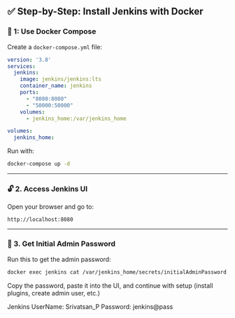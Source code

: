 ## ✅ **Step-by-Step: Install Jenkins with Docker**

### 📁 1: Use Docker Compose

Create a `docker-compose.yml` file:

```yaml
version: '3.8'
services:
  jenkins:
    image: jenkins/jenkins:lts
    container_name: jenkins
    ports:
      - "8080:8080"
      - "50000:50000"
    volumes:
      - jenkins_home:/var/jenkins_home

volumes:
  jenkins_home:
```

Run with:

```bash
docker-compose up -d
```

---

### 🔓 2. **Access Jenkins UI**

Open your browser and go to:

```
http://localhost:8080
```

---

### 🔑 3. **Get Initial Admin Password**

Run this to get the admin password:

```bash
docker exec jenkins cat /var/jenkins_home/secrets/initialAdminPassword
```

Copy the password, paste it into the UI, and continue with setup (install plugins, create admin user, etc.)

Jenkins UserName: Srivatsan_P
Password: jenkins@pass